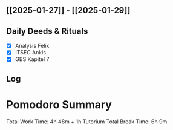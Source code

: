 ## [[2025-01-27]] - [[2025-01-29]]

## Daily Deeds & Rituals

- [x] Analysis Felix
- [x] ITSEC Ankis
- [x] GBS Kapitel 7
## Log

# Pomodoro Summary

Total Work Time: 4h 48m + 1h Tutorium
Total Break Time: 6h 9m
